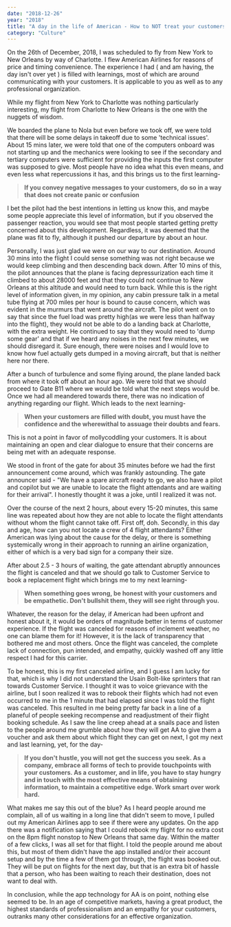 ```yaml
---
date: "2018-12-26"
year: "2018"
title: "A day in the life of American - How to NOT treat your customers"
category: "Culture"
---
```


On the 26th of December, 2018, I was scheduled to fly from New York to New Orleans by way of Charlotte. I flew American Airlines for reasons of price and timing convenience. The experience I had ( and am having, the day isn't over yet ) is filled with learnings, most of which are around communicating with your customers. It is applicable to you as well as to any professional organization. 

While my flight from New York to Charlotte was nothing particularly interesting, my flight from Charlotte to New Orleans is the one with the nuggets of wisdom. 

We boarded the plane to Nola but even before we took off, we were told that there will be some delays in takeoff due to some 'technical issues'. About 15 mins later, we were told that one of the computers onboard was not starting up and the mechanics were looking to see if the secondary and tertiary computers were sufficient for providing the inputs the first computer was supposed to give. Most people have no idea what this even means, and even less what repercussions it has, and this brings us to the first learning-

> **If you convey negative messages to your customers, do so in a way that does not create panic or confusion**

I bet the pilot had the best intentions in letting us know this, and maybe some people appreciate this level of information, but if you observed the passenger reaction, you would see that most people started getting pretty concerned about this development. Regardless, it was deemed that the plane was fit to fly, although it pushed our departure by about an hour. 

Personally, I was just glad we were on our way to our destination. Around 30 mins into the flight I could sense something was not right because we would keep climbing and then descending back down. After  10 mins of this, the pilot announces that the plane is facing depressurization each time it climbed to about 28000 feet and that they could not continue to New Orleans at this altitude and would need to turn back. While this is the right level of information given, in my opinion, any cabin pressure talk in a metal tube flying at 700 miles per hour is bound to cause concern, which was evident in the murmurs that went around the aircraft. The pilot went on to say that since the fuel load was pretty high(as we were less than halfway into the flight), they would not be able to do a landing back at Charlotte, with the extra weight. He continued to say that they would need to 'dump some gear' and that if we heard any noises in the next few minutes, we should disregard it. Sure enough, there were noises and I would love to know how fuel actually gets dumped in a moving aircraft, but that is neither here nor there. 

After a bunch of turbulence and some flying around, the plane landed back from where it took off about an hour ago. We were told that we should proceed to Gate B11 where we would be told what the next steps would be. Once we had all meandered towards there, there was no indication of anything regarding our flight. Which leads to the next learning-

> **When your customers are filled with doubt, you must have the confidence and the wherewithal to  assuage their doubts and fears.**

This is not a point in favor of mollycoddling your customers. It is about maintaining an open and clear dialogue to ensure that their concerns are being met with an adequate response. 

We stood in front of the gate for about 35 minutes before we had the first announcement come around, which was frankly astounding. The gate announcer said - "We have a spare aircraft ready to go, we also have a pilot and copilot but we are unable to locate the flight attendants and are waiting for their arrival". I honestly thought it was a joke, until I realized it was not. 

Over the course of the next 2 hours, about every 15-20 minutes, this same line was repeated about how they are not able to locate the flight attendants without whom the flight cannot take off. First off, doh. Secondly, in this day and age, how can you not locate a crew of 4 flight attendants? Either American was lying about the cause for the delay, or there is something systemically wrong in their approach to running an airline organization, either of which is a very bad sign for a company their size. 

After about 2.5 - 3 hours of waiting, the gate attendant abruptly announces the flight is canceled and that we should go talk to Customer Service to book a replacement flight which brings me to my next learning-

> **When something goes wrong, be honest with your customers and be empathetic. Don't bullshit them, they will see right through you.**

Whatever, the reason for the delay, if American had been upfront and honest about it, it would be orders of magnitude better in terms of customer experience. If the flight was canceled for reasons of inclement weather, no one can blame them for it! However, it is the lack of transparency that bothered me and most others. Once the flight was canceled, the complete lack of connection, pun intended, and empathy, quickly washed off any little respect I had for this carrier. 

To be honest, this is my first canceled airline, and I guess I am lucky for that, which is why I did not understand the Usain Bolt-like sprinters that ran towards Customer Service. I thought it was to voice grievance with the airline, but I soon realized it was to rebook their flights which had not even occurred to me in the 1 minute that had elapsed since I was told the flight was canceled. This resulted in me being pretty far back in a line of a planeful of people seeking recompense and readjustment of their flight booking schedule. As I saw the line creep ahead at a snails pace and listen to the people around me grumble about how they will get AA to give them a voucher and ask them about which flight they can get on next, I got my next and last learning, yet, for the day-

> **If you don't hustle, you will not get the success you seek. As a company, embrace all forms of tech to provide touchpoints with your customers. As a customer, and in life, you have to stay hungry and in touch with the most effective means of obtaining information, to maintain a competitive edge. Work smart over work hard.**

What makes me say this out of the blue? As I heard people around me complain, all of us waiting in a long line that didn't seem to move, I pulled out my American Airlines app to see if there were any updates. On the app there was a notification saying that I could rebook my flight for no extra cost on the 8pm flight nonstop to New Orleans that same day. Within the matter of a few clicks, I was all set for that flight. I told the people around me about this, but most of them didn't have the app installed and/or their account setup and by the time a few of them got through, the flight was booked out. They will be put on flights for the next day, but that is an extra bit of hassle that a person, who has been waiting to reach their destination, does not want to deal with. 

In conclusion, while the app technology for AA is on point, nothing else seemed to be. In an age of competitive markets, having a great product, the highest standards of professionalism and an empathy for your customers, outranks many other considerations for an effective organization.